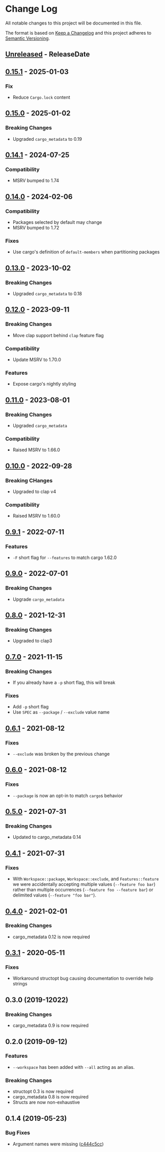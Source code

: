# Change Log
All notable changes to this project will be documented in this file.

The format is based on [Keep a Changelog](http://keepachangelog.com/)
and this project adheres to [Semantic Versioning](http://semver.org/).

<!-- next-header -->
## [Unreleased] - ReleaseDate

## [0.15.1] - 2025-01-03

### Fix

- Reduce `Cargo.lock` content

## [0.15.0] - 2025-01-02

### Breaking Changes

- Upgraded `cargo_metadata` to 0.19

## [0.14.1] - 2024-07-25

### Compatibility

- MSRV bumped to 1.74

## [0.14.0] - 2024-02-06

### Compatibility

- Packages selected by default may change
- MSRV bumped to 1.72

### Fixes

- Use cargo's definition of `default-members` when partitioning packages

## [0.13.0] - 2023-10-02

### Breaking Changes

- Upgraded `cargo_metadata` to 0.18

## [0.12.0] - 2023-09-11

### Breaking Changes

- Move clap support behind `clap` feature flag

### Compatibility

- Update MSRV to 1.70.0

### Features

- Expose cargo's nightly styling

## [0.11.0] - 2023-08-01

### Breaking Changes

- Upgraded `cargo_metadata`

### Compatibility

- Raised MSRV to 1.66.0

## [0.10.0] - 2022-09-28

### Breaking CHanges

- Upgraded to clap v4

### Compatibility

- Raised MSRV to 1.60.0

## [0.9.1] - 2022-07-11

### Features

- `-F` short flag for `--features` to match cargo 1.62.0

## [0.9.0] - 2022-07-01

### Breaking Changes

- Upgrade `cargo_metadata`

## [0.8.0] - 2021-12-31

### Breaking Changes

- Upgraded to clap3

## [0.7.0] - 2021-11-15

### Breaking Changes

- If you already have a `-p` short flag, this will break

### Fixes

- Add `-p` short flag
- Use `SPEC` as `--package` / `--exclude` value name

## [0.6.1] - 2021-08-12

### Fixes

- `--exclude` was broken by the previous change

## [0.6.0] - 2021-08-12

### Fixes

- `--package` is now an opt-in to match `cargo`s behavior

## [0.5.0] - 2021-07-31

### Breaking Changes

- Updated to cargo_metadata 0.14

## [0.4.1] - 2021-07-31

### Fixes

- With `Workspace::package`, `Workspace::exclude`, and `Features::feature` we
  were accidentally accepting multiple values (`--feature foo bar`) rather than
  multiple occurrences (`--feature foo --feature bar`) or delimited values
  (`--feature "foo bar"`).

## [0.4.0] - 2021-02-01

### Breaking Changes

* cargo_metadata 0.12 is now required

## [0.3.1] - 2020-05-11

### Fixes

* Workaround structopt bug causing documentation to override help strings

## 0.3.0 (2019-12022)

### Breaking Changes

* cargo_metadata 0.9 is now required


## 0.2.0 (2019-09-12)

### Features

* `--workspace` has been added with `--all` acting as an alias.

### Breaking Changes

* structopt 0.3 is now required
* cargo_metadata 0.8 is now required
* Structs are now non-exhaustive


## 0.1.4 (2019-05-23)


### Bug Fixes

*   Argument names were missing ([c444c5cc](https://github.com/crate-ci/clap-cargo/commit/c444c5cc019f08c6f2e619e166344f548531b8f6))


<!-- next-url -->
[Unreleased]: https://github.com/crate-ci/clap-cargo/compare/v0.15.1...HEAD
[0.15.1]: https://github.com/crate-ci/clap-cargo/compare/v0.15.0...v0.15.1
[0.15.0]: https://github.com/crate-ci/clap-cargo/compare/v0.14.1...v0.15.0
[0.14.1]: https://github.com/crate-ci/clap-cargo/compare/v0.14.0...v0.14.1
[0.14.0]: https://github.com/crate-ci/clap-cargo/compare/v0.13.0...v0.14.0
[0.13.0]: https://github.com/crate-ci/clap-cargo/compare/v0.12.0...v0.13.0
[0.12.0]: https://github.com/crate-ci/clap-cargo/compare/v0.11.0...v0.12.0
[0.11.0]: https://github.com/crate-ci/clap-cargo/compare/v0.10.0...v0.11.0
[0.10.0]: https://github.com/crate-ci/clap-cargo/compare/v0.9.1...v0.10.0
[0.9.1]: https://github.com/crate-ci/clap-cargo/compare/v0.9.0...v0.9.1
[0.9.0]: https://github.com/crate-ci/clap-cargo/compare/v0.8.0...v0.9.0
[0.8.0]: https://github.com/crate-ci/clap-cargo/compare/v0.7.0...v0.8.0
[0.7.0]: https://github.com/crate-ci/clap-cargo/compare/v0.6.1...v0.7.0
[0.6.1]: https://github.com/crate-ci/clap-cargo/compare/v0.6.0...v0.6.1
[0.6.0]: https://github.com/crate-ci/clap-cargo/compare/v0.5.0...v0.6.0
[0.5.0]: https://github.com/crate-ci/clap-cargo/compare/v0.4.1...v0.5.0
[0.4.1]: https://github.com/crate-ci/clap-cargo/compare/v0.4.0...v0.4.1
[0.4.0]: https://github.com/crate-ci/clap-cargo/compare/v0.3.1...v0.4.0
[0.3.1]: https://github.com/crate-ci/clap-cargo/compare/v0.3.0...v0.3.1

